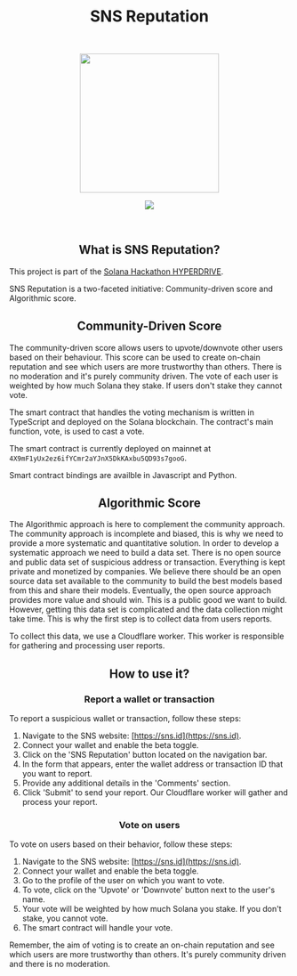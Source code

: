 <h1 align="center">SNS Reputation</h1>
<br />
<p align="center">
<img width="250" src="https://camo.githubusercontent.com/7ced22029b2f005e464f15db32caaa9a56b820f1854d8571ef9093f3c481019d/68747470733a2f2f692e696d6775722e636f6d2f6e6e374c4d4e562e706e67"/>
</p>
<p align="center">
<a href="https://twitter.com/bonfida">
<img src="https://img.shields.io/twitter/url?label=Bonfida&style=social&url=https%3A%2F%2Ftwitter.com%2Fbonfida">
</a>
</p>
<br />

<h2 align="center">What is SNS Reputation?</h2>

This project is part of the [Solana Hackathon HYPERDRIVE](https://solana.com/hyperdrive).

SNS Reputation is a two-faceted initiative: Community-driven score and Algorithmic score.

<h2 align="center">Community-Driven Score</h2>

The community-driven score allows users to upvote/downvote other users based on their behaviour. This score can be used to create on-chain reputation and see which users are more trustworthy than others. There is no moderation and it's purely community driven. The vote of each user is weighted by how much Solana they stake. If users don't stake they cannot vote.

The smart contract that handles the voting mechanism is written in TypeScript and deployed on the Solana blockchain. The contract's main function, vote, is used to cast a vote.

The smart contract is currently deployed on mainnet at `4X9mF1yUx2ez6ifYCmr2aYJnX5DkKAxbu5QD93s7gooG`.

Smart contract bindings are availble in Javascript and Python.

<h2 align="center">Algorithmic Score</h2>

The Algorithmic approach is here to complement the community approach. The community approach is incomplete and biased, this is why we need to provide a more systematic and quantitative solution. In order to develop a systematic approach we need to build a data set. There is no open source and public data set of suspicious address or transaction. Everything is kept private and monetized by companies. We believe there should be an open source data set available to the community to build the best models based from this and share their models. Eventually, the open source approach provides more value and should win. This is a public good we want to build. However, getting this data set is complicated and the data collection might take time. This is why the first step is to collect data from users reports.

To collect this data, we use a Cloudflare worker. This worker is responsible for gathering and processing user reports.

<h2 align="center">How to use it?</h2>

<h3 align="center">Report a wallet or transaction</h3>

To report a suspicious wallet or transaction, follow these steps:

1. Navigate to the SNS website: [https://sns.id](https://sns.id).
2. Connect your wallet and enable the beta toggle.
3. Click on the 'SNS Reputation' button located on the navigation bar.
4. In the form that appears, enter the wallet address or transaction ID that you want to report.
5. Provide any additional details in the 'Comments' section.
6. Click 'Submit' to send your report. Our Cloudflare worker will gather and process your report.

<h3 align="center">Vote on users</h3>

To vote on users based on their behavior, follow these steps:

1. Navigate to the SNS website: [https://sns.id](https://sns.id).
2. Connect your wallet and enable the beta toggle.
3. Go to the profile of the user on which you want to vote.
4. To vote, click on the 'Upvote' or 'Downvote' button next to the user's name.
5. Your vote will be weighted by how much Solana you stake. If you don't stake, you cannot vote.
6. The smart contract will handle your vote.

Remember, the aim of voting is to create an on-chain reputation and see which users are more trustworthy than others. It's purely community driven and there is no moderation.
